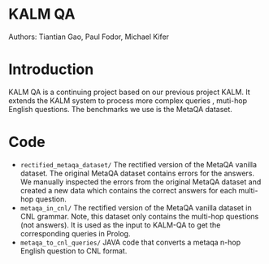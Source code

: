 # KALM QA
Authors: Tiantian Gao, Paul Fodor, Michael Kifer

# Introduction
KALM QA is a continuing project based on our previous project KALM. It extends the KALM system to process more complex queries , muti-hop English questions. The benchmarks we use is the MetaQA dataset. 

# Code
* `rectified_metaqa_dataset/` The rectified version of the MetaQA vanilla dataset. The original MetaQA dataset contains errors for the answers. We manually inspected the errors from the original MetaQA dataset and created a new data which contains the correct answers for each multi-hop question.
* `metaqa_in_cnl/` The rectified version of the MetaQA vanilla dataset in CNL grammar. Note, this dataset only contains the multi-hop questions (not answers). It is used as the input to KALM-QA to get the corresponding queries in Prolog.
* `metaqa_to_cnl_queries/` JAVA code that converts a metaqa n-hop English question to CNL format.
